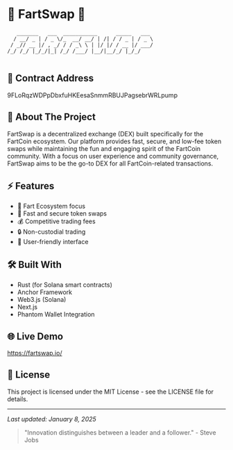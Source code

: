 # 💨 FartSwap 💨

```ascii
   _______   ___  ___________      _____   ___ 
  / __/ _ | / _ \/_  __/ __/ | /| / / _ | / _ \
 / _// __ |/ , _/ / / _\ \ | |/ |/ / __ |/ ___/
/_/ /_/ |_/_/|_| /_/ /___/ |__/|__/_/ |_/_/    
                                                   
```

## 🎉 Contract Address
9FLoRqzWDPpDbxfuHKEesaSnmmRBUJPagsebrWRLpump

## 🚀 About The Project

FartSwap is a decentralized exchange (DEX) built specifically for the FartCoin ecosystem. Our platform provides fast, secure, and low-fee token swaps while maintaining the fun and engaging spirit of the FartCoin community. With a focus on user experience and community governance, FartSwap aims to be the go-to DEX for all FartCoin-related transactions.

## ⚡ Features

- 💨 Fart Ecosystem focus
- 🔄 Fast and secure token swaps
- 💰 Competitive trading fees
- 🔒 Non-custodial trading
- 🌌 User-friendly interface

## 🛠️ Built With

- Rust (for Solana smart contracts)
- Anchor Framework
- Web3.js (Solana)
- Next.js
- Phantom Wallet Integration

## 🌐 Live Demo

https://fartswap.io/

## 📝 License

This project is licensed under the MIT License - see the LICENSE file for details.

---
*Last updated: January 8, 2025*

> "Innovation distinguishes between a leader and a follower." - Steve Jobs
